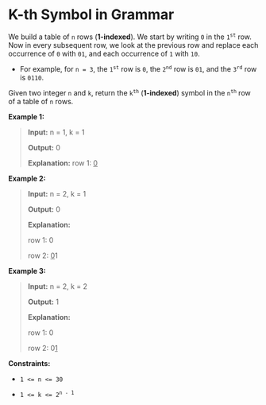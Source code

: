 # K-th Symbol in Grammar

We build a table of <code>n</code> rows (**1-indexed**). We start by writing <code>0</code> in the <code>1<sup>st</sup></code> row. Now in every subsequent row, we look at the previous row and replace each occurrence of <code>0</code> with <code>01</code>, and each occurrence of <code>1</code> with <code>10</code>.

- For example, for <code>n = 3</code>, the <code>1<sup>st</sup></code> row is <code>0</code>, the <code>2<sup>nd</sup></code> row is <code>01</code>, and the <code>3<sup>rd</sup></code> row is <code>0110</code>.

Given two integer <code>n</code> and <code>k</code>, return the <code>k<sup>th</sup></code> (**1-indexed**) symbol in the <code>n<sup>th</sup></code> row of a table of <code>n</code> rows.


**Example 1:**
>
> **Input:** n = 1, k = 1
>
> **Output:** 0
>
> **Explanation:** row 1: <u>0</u>

**Example 2:**
>
> **Input:** n = 2, k = 1
>
> **Output:** 0
>
> **Explanation:**
>
> row 1: 0
>
> row 2: <u>0</u>1

**Example 3:**
>
> **Input:** n = 2, k = 2
>
> **Output:** 1
>
> **Explanation:**
>
> row 1: 0
>
> row 2: 0<u>1</u>


**Constraints:**

- <code>1 &lt;= n &lt;= 30</code>

- <code>1 &lt;= k &lt;= 2<sup>n - 1</sup></code>
